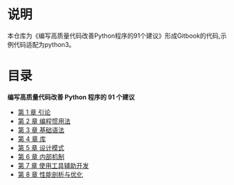 # 说明

本仓库为《编写高质量代码改善Python程序的91个建议》形成Gitbook的代码,示例代码适配为python3。

# 目录

**编写高质量代码改善 Python 程序的 91 个建议**

* [第 1 章 引论](第1章引论/readme.md)
* [第 2 章 编程惯用法](第2章编程惯用法/readme.md)
* [第 3 章 基础语法](第3章基础语法/readme.md)
* [第 4 章 库](第4章库/readme.md)
* [第 5 章 设计模式](第5章设计模式/readme.md)
* [第 6 章 内部机制](第6章内部机制/readme.md)
* [第 7 章 使用工具辅助开发](第7章使用工具辅助开发/readme.md)
* [第 8 章 性能剖析与优化](第8章性能剖析与优化/readme.md)

